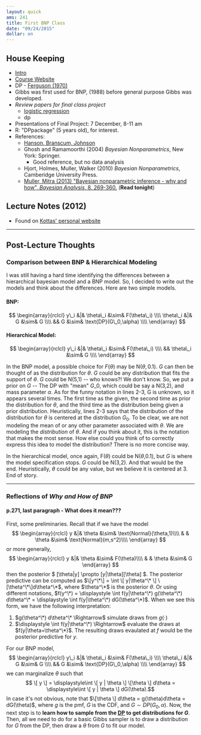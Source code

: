```yaml
---
layout: quick
ams: 241
title: First BNP Class
date: "09/24/2015"
dollar: on
---
```


## House Keeping
- [Intro](/assets/bnp_papers/bnp_ams241_intro.pdf)
- [Course Website](http://courses.soe.ucsc.edu/courses/ams241/Fall15/01)
- DP - [Ferguson (1970)](https://projecteuclid.org/euclid.aos/1176342360#abstract)
- Gibbs was first used for BNP, (1988) before general purpose Gibbs was developed.
- *Review papers for final class project*
    - [logistic regression](http://projecteuclid.org/euclid.ba/1437137636)
    - dp
- Presentations of Final Project: 7 December, 8-11 am
- R: "DPpackage" (5 years old), for interest.
- References:
    - [Hanson, Branscum, Johnson](/assets/bnp_papers/hanson-branscum-johnson.pdf)
    - Ghosh and Ramamoorthi (2004) *Bayesian Nonparametrics*, New York: Springer.
      - Good reference, but no data analysis
    - Hjort, Holmes, Muller, Walker (2010) *Bayesian Nonparametrics*, Camberidge University Press.
    - [Muller, Mitra (2013) "Bayesian nonparametric inference - why and how", *Bayesian Analysis*, 8, 269-360.](http://projecteuclid.org/euclid.ba/1369407550) (**Read tonight**)

## Lecture Notes (2012)
- Found on [Kottas' personal website](https://users.soe.ucsc.edu/~thanos/)

***
## Post-Lecture Thoughts
### Comparison between BNP \& Hierarchical Modeling
I was still having a hard time identifying the differences between a
hierarchical bayesian model and a BNP model. So, I decided to write out the
models and think about the differences. Here are two simple models.

#### BNP:
$$ \begin{array}{rclcl}
    y\_i &|& \theta\_i &\sim& F(\theta\_i) \\\\
    \theta\_i &|& G &\sim& G \\\\
    && G &\sim& \text{DP}(G\_0,\alpha) \\\\
\end{array} $$

#### Hierarchical Model:
$$ \begin{array}{rclcl}
    y\_i &|& \theta\_i &\sim& F(\theta\_i) \\\\
    && \theta\_i &\sim& G \\\\
\end{array} $$

In the BNP model, a possible choice for $F(\theta)$ may be N($\theta,0.1$). $G$
can then be thought of as the distribution for $\theta$. $G$ could be any
distribution that fits the support of $\theta$. $G$ could be N(5,1) -- who
knows?! We don't know. So, we put a prior on $G$ -- The DP with "mean" $G\_0$,
which could be say a N(3,2), and mass parameter $\alpha$. As for the funny
notation in lines 2-3, G is unknown, so it appears several times.  The first
time as the given, the second time as prior the distribution for $\theta$, and
the third time as the distribution being given a prior distribution.
Heuristically, lines 2-3 says that the distribution of the distribution for
$\theta$ is centered at the distribution $G_0$. To be clear, we are not
modeling the mean of or any other parameter associated with $\theta$. We are
modeling the *distribution* of $\theta$. And if you think about it, this is the
notation that makes the most sense. How else could you think of to correctly
express this idea to model the distribution? There is no more concise way.

In the hierarchical model, once again, F($\theta$) could be N($\theta$,0.1),
but $G$ is where the model specification stops. $G$ could be N(3,2). And that
would be the end. Heuristically, $\theta$ could be any value, but we believe it
is centered at 3. End of story.

***
### Reflections of *Why and How of BNP*
#### p.271, last paragraph - What does it mean???
First, some preliminaries. Recall that if we have the model
$$ \begin{array}{rclcl}
      y &|& \theta &\sim& \text{Normal}(\theta,1)\\\\
        & & \theta &\sim& \text{Normal}(m,s^2)\\\\
\end{array} $$
or more generally,
$$ \begin{array}{rclcl}
      y &|& \theta &\sim& F(\theta)\\\\
        & & \theta &\sim& G
\end{array} $$
then the posterior $ \[\theta|y\] \propto \[y|\theta\]\[\theta\] $.  The
posterior predictive can be computed as $\[y^\*\] = \int \[ y|\theta^\* \]
\[\theta^\*\]d\theta^\*$, where $\theta^\*$ is the posterior $\theta$.  Or
using different notations, $f(y^\*) = \displaystyle \int f(y|\theta^\*)
g(\theta^\*) d\theta^\* = \displaystyle \int f(y|\theta^\*) dG(\theta^\*)$.
When we see this form, we have the following interpretation:

1. $g(\theta^\*) d\theta^\* \Rightarrow$ simulate draws from $g(\cdot)$
2. $\displaystyle \int f(y|\theta^\*) \Rightarrow$ evaluate the draws at
   $f(y|\theta=\theta^\*)$. The resulting draws evaulated at $f$ would be the
   posterior predictive for $y$.

For our BNP model, 
$$ \begin{array}{rclcl}
    y\_i &|& \theta\_i &\sim& F(\theta\_i) \\\\
    \theta\_i &|& G &\sim& G \\\\
    && G &\sim& \text{DP}(G\_0,\alpha) \\\\
\end{array} $$
we can marginalize $\theta$ such that 
$$ \[ y  \] = \displaystyle\int \[ y | \theta \] \[\theta \] d\theta =
\displaystyle\int \[ y | \theta \] dG(\theta).$$ In case it's not obvious, note
that $\[\theta \] d\theta = g(\theta)d\theta = dG(\theta)$, where $g$ is the
pmf, $G$ is the CDF, and $G \sim DP(G_0,\alpha)$. Now, the next step is to
**learn how to sample from the
[DP](https://en.wikipedia.org/wiki/Dirichlet_process) to get distributions for
$G$**. Then, all we need to do for a basic Gibbs sampler is to draw a
distribution for $G$ from the DP, then draw a $\theta$ from $G$ to fit our
model.
